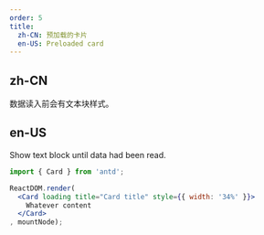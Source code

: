 ```yaml
---
order: 5
title:
  zh-CN: 预加载的卡片
  en-US: Preloaded card
---
```


## zh-CN

数据读入前会有文本块样式。

## en-US

Show text block until data had been read.

````jsx
import { Card } from 'antd';

ReactDOM.render(
  <Card loading title="Card title" style={{ width: '34%' }}>
    Whatever content
  </Card>
, mountNode);
````
